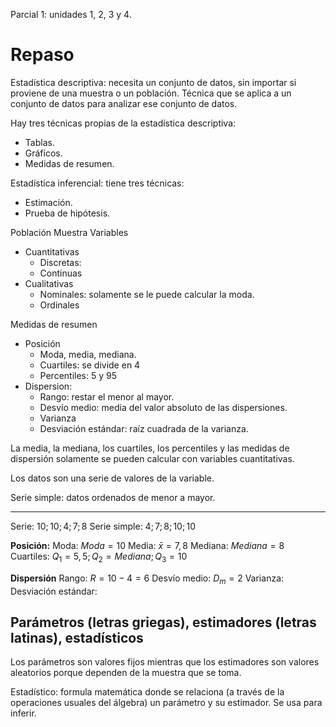 Parcial 1: unidades 1, 2, 3 y 4.

# Repaso

Estadística descriptiva: necesita un conjunto de datos, sin importar si proviene de una muestra o un población. Técnica que se aplica a un conjunto de datos para analizar ese conjunto de datos.

Hay tres técnicas propias de la estadística descriptiva:
- Tablas.
- Gráficos.
- Medidas de resumen.

Estadística inferencial: tiene tres técnicas:
- Estimación.
- Prueba de hipótesis.

Población
Muestra
Variables
- Cuantitativas
	- Discretas: 
	- Continuas
- Cualitativas
	- Nominales: solamente se le puede calcular la moda.
	- Ordinales

Medidas de resumen
- Posición
	- Moda, media, mediana.
	- Cuartiles: se divide en 4
	- Percentiles: 5 y 95
- Dispersion:
	- Rango: restar el menor al mayor.
	- Desvío medio: media del valor absoluto de las dispersiones.
	- Varianza
	- Desviación estándar: raíz cuadrada de la varianza.

La media, la mediana, los cuartiles, los percentiles y las medidas de dispersión solamente se pueden calcular con variables cuantitativas.


Los datos son una serie de valores de la variable.

Serie simple: datos ordenados de menor a mayor.

---
Serie: $10; 10; 4; 7; 8$
Serie simple: $4; 7; 8; 10; 10$

**Posición:**
Moda: $Moda=10$
Media: $\bar{x}=7,8$
Mediana: $Mediana=8$
Cuartiles: $Q_{1}=5,5;Q_{2}=Mediana;Q_{3}=10$

**Dispersión**
Rango: $R=10-4=6$
Desvío medio: $D_{m}=2$
Varianza: 
Desviación estándar:


## Parámetros (letras griegas), estimadores (letras latinas), estadísticos
Los parámetros son valores fijos mientras que los estimadores son valores aleatorios porque dependen de la muestra que se toma.

Estadístico: formula matemática donde se relaciona (a través de la operaciones usuales del álgebra) un parámetro y su estimador. Se usa para inferir.
